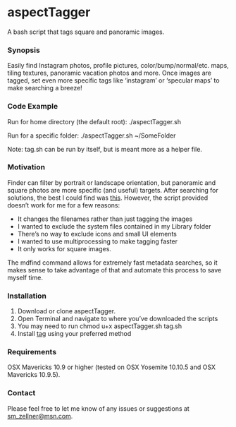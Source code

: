 # aspectTagger
A bash script that tags square and panoramic images.
### Synopsis
Easily find Instagram photos, profile pictures, color/bump/normal/etc. maps, tiling textures, panoramic vacation photos and more. Once images are tagged, set even more specific tags like ‘instagram’ or ‘specular maps’ to make searching a breeze!

### Code Example
Run for home directory (the default root): 
./aspectTagger.sh 

Run for a specific folder: 
./aspectTagger.sh ~/SomeFolder

Note: tag.sh can be run by itself, but is meant more as a helper file. 

### Motivation
Finder can filter by portrait or landscape orientation, but panoramic and square photos are more specific (and useful) targets. After searching for solutions, the best I could find was <a href="https://discussions.apple.com/thread/3838377?start=0&amp;amp;tstart=0">this</a>. However, the script provided doesn’t work for me for a few reasons:
<ul>
<li>It changes the filenames rather than just tagging the images
<li>I wanted to exclude the system files contained in my Library folder
<li>There’s no way to exclude icons and small UI elements
<li>I wanted to use multiprocessing to make tagging faster
<li>It only works for square images.
</ul>
The mdfind command allows for extremely fast metadata searches, so it makes sense to take advantage of that and automate this process to save myself time. 

### Installation
<ol>
<li>Download or clone aspectTagger.
<li>Open Terminal and navigate to where you’ve downloaded the scripts
<li>You may need to run chmod u+x aspectTagger.sh tag.sh
<li>Install <a href="https://github.com/jdberry/tag">tag</a> using your preferred method
</ol>

### Requirements
OSX Mavericks 10.9 or higher (tested on OSX Yosemite 10.10.5 and OSX Mavericks 10.9.5).

### Contact
Please feel free to let me know of any issues or suggestions at sm_zellner@msn.com.
